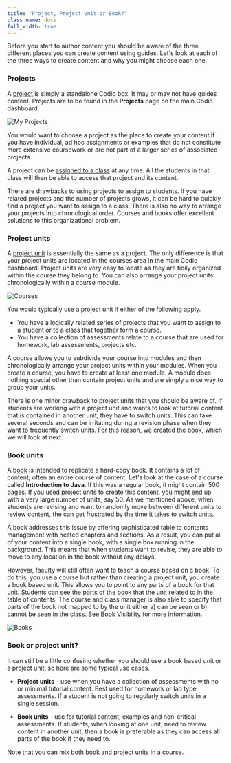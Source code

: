 ```yaml
---
title: "Project, Project Unit or Book?"
class_name: docs
full_width: true
---
```


Before you start to author content you should be aware of the three different places you can create content using guides. Let's look at each of the three ways to create content and why you might choose each one.

### Projects
A [project](/docs/project/what-is-a-project) is simply a standalone Codio box. It may or may not have guides content. Projects are to be found in the **Projects** page on the main Codio dashboard.

<img alt="My Projects" src="/img/docs/projectslist.png" class="simple"/>


You would want to choose a project as the place to create your content if you have individual, ad hoc assignments or examples that do not constitute more extensive coursework or are not part of a larger series of associated projects.

A project can be [assigned to a class](/docs/classes/unitmanagement/assign-project) at any time. All the students in that class will then be able to access that project and its content. 

There are drawbacks to using projects to assign to students. If you have related projects and the number of projects grows, it can be hard to quickly find a project you want to assign to a class. There is also no way to arrange your projects into chronological order. Courses and books offer excellent solutions to this organizational problem.


### Project units
A [project unit](/docs/courses/units/unit-add#projectunit) is essentially the same as a project. The only difference is that your project units are located in the courses area in the main Codio dashboard. Project units are very easy to locate as they are tidily organized within the course they belong to. You can also arrange your project units chronologically within a course module.


<img alt="Courses" src="/img/docs/courseslist.png" class="simple"/>

You would typically use a project unit if either of the following apply.

- You have a logically related series of projects that you want to assign to a student or to a class that together form a course. 
- You have a collection of assessments relate to a course that are used for homework, lab assessments, projects etc.

A course allows you to subdivide your course into modules and then chronologically arrange your project units within your modules. When you create a course, you have to create at least one module. A module does nothing special other than contain project units and are simply a nice way to group your units.

There is one minor drawback to project units that you should be aware of. If students are working with a project unit and wants to look at tutorial content that is contained in another unit, they have to switch units. This can take several seconds and can be irritating during a revision phase when they want to frequently switch units. For this reason, we created the book, which we will look at next.


### Book units
A [book](/docs/books/introduction) is intended to replicate a hard-copy book. It contains a lot of content, often an entire course of content. Let's look at the case of a course called **Introduction to Java**. If this was a regular book, it might contain 500 pages. If you used project units to create this content, you might end up with a very large number of units, say 50.  As we mentioned above, when students are revising and want to randomly move between different units to review content, the can get frustrated by the time it takes to switch units.

A book addresses this issue by offering sophisticated table to contents management with nested chapters and sections. As a result, you can put all of your content into a single book, with a single box running in the background. This means that when students want to revise, they are able to move to any location in the book without any delays. 

However, faculty will still often want to teach a course based on a book. To do this, you use a course but rather than creating a project unit, you create a book based unit. This allows you to point to any parts of a book for that unit. Students can see the parts of the book that the unit related to in the table of contents. The course and class manager is also able to specify that parts of the book not mapped to by the unit either a) can be seen or b) cannot be seen in the class. See [Book Visibility](/docs/classes/classmanagement/bookvisibility) for more information.

<img alt="Books" src="/img/docs/bookslist.png" class="simple"/>

### Book or project unit?
It can still be a little confusing whether you should use a book based unit or a project unit, so here are some typical use cases.

- **Project units** - use when you have a collection of assessments with no or minimal tutorial content. Best used for homework or lab type assessments. If a student is not going to regularly switch units in a single session.

- **Book units** - use for tutorial content, examples and non-critical assessments. If students, when looking at one unit, need to review content in another unit, then a book is preferable as they can access all parts of the book if they need to. 


Note that you can mix both book and project units in a course.